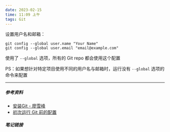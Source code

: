 ```yaml
---
date: 2023-02-15
time: 11:09 上午
tags: Git
---
```


设置用户名和邮箱：
```shell
git config --global user.name "Your Name"
git config --global user.email "email@example.com"
```

使用了 `--global` 选项，所有的 Git repo 都会使用这个配置

PS：如果想针对特定项目使用不同的用户名与邮箱时，运行没有 `--global` 选项的命令来配置

---
##### 参考资料
- [安装Git - 廖雪峰](https://www.liaoxuefeng.com/wiki/896043488029600/896067074338496)
- [初次运行 Git 前的配置](https://git-scm.com/book/zh/v2/%E8%B5%B7%E6%AD%A5-%E5%88%9D%E6%AC%A1%E8%BF%90%E8%A1%8C-Git-%E5%89%8D%E7%9A%84%E9%85%8D%E7%BD%AE)

##### 笔记链接
